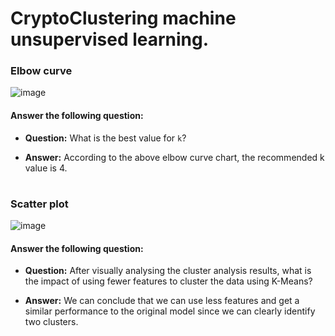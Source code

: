 # CryptoClustering machine unsupervised learning.


### Elbow curve

![image](https://github.com/Daniels2023/CryptoClustering/assets/124798004/123b98b9-dbf3-4bbc-a5bd-b4ff74188ddb)

#### Answer the following question: 

* **Question:** What is the best value for `k`?

* **Answer:** According to the above elbow curve chart, the recommended k value is 4.

# 


### Scatter plot

![image](https://github.com/Daniels2023/CryptoClustering/assets/124798004/3f9f0026-e325-4ccd-9397-9baa41ebf56c)


#### Answer the following question: 

  * **Question:** After visually analysing the cluster analysis results, what is the impact of using fewer features to cluster the data using K-Means?

  * **Answer:** 
  We can conclude that we can use less features and get a similar performance to the original model since we can clearly identify two clusters.

